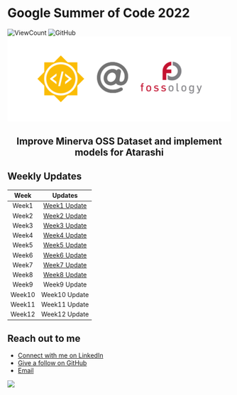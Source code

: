 # Google Summer of Code 2022

![ViewCount](https://views.whatilearened.today/views/github/its-sushant/GSoC-22.svg)
![GitHub](https://img.shields.io/github/followers/its-sushant?style=social)
![GSoC @ FOSSology](/static/gsocHeader.png)

<div align = "center"><h2>Improve Minerva OSS Dataset and implement models for Atarashi</h2></div>

## Weekly Updates

| Week   | Updates |
| :---:       |    :----:   |
| Week1 | [Week1 Update](https://github.com/its-sushant/GSoC-22/blob/main/WeeklyUpdate/Week1.md) |
| Week2 | [Week2 Update](https://github.com/its-sushant/GSoC-22/blob/main/WeeklyUpdate/Week2.md) |
| Week3 | [Week3 Update](https://github.com/its-sushant/GSoC-22/blob/main/WeeklyUpdate/Week3.md) |
| Week4 | [Week4 Update](https://github.com/its-sushant/GSoC-22/blob/main/WeeklyUpdate/Week4.md) |
| Week5 | [Week5 Update](https://github.com/its-sushant/GSoC-22/blob/main/WeeklyUpdate/Week5.md) |
| Week6 | [Week6 Update](https://github.com/its-sushant/GSoC-22/blob/main/WeeklyUpdate/Week6.md) |
| Week7 | [Week7 Update](https://github.com/its-sushant/GSoC-22/blob/main/WeeklyUpdate/Week7.md) |
| Week8 | [Week8 Update](https://github.com/its-sushant/GSoC-22/blob/main/WeeklyUpdate/Week8.md) |
| Week9 | Week9 Update|
| Week10 | Week10 Update|
| Week11 | Week11 Update|
| Week12 | Week12 Update|



## Reach out to me
- [Connect with me on LinkedIn](https://www.linkedin.com/in/its-sushant/)
- [Give a follow on GitHub](https://github.com/its-sushant) 
- [Email](sushantmishra02102002@gmail.com)

[![](https://img.shields.io/badge/Made%20With%20❤️%20By-Sushant-red)](https://github.com/its-sushant)
